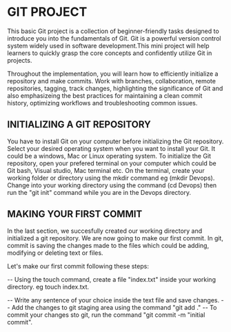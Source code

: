 # GIT PROJECT
  This basic Git project is a collection of beginner-friendly tasks designed to introduce you into the fundamentals of Git. Git is a powerful version control system widely used in software development.This mini project will help learners to quickly grasp the core concepts and confidently utilize Git in projects.

  Throughout the implementation, you will learn how to efficiently initialize a repository and make commits. Work with branches, collaboration, remote repositories, tagging, track changes, highlighting the significance of Git and also emphasizeing the best practices for maintaining a clean commit history, optimizing workflows and troubleshooting common issues.
## INITIALIZING A GIT REPOSITORY
  You have to install Git on your computer before initializing the Git repository. Select your desired operating system when you want to install your Git. It could be a windows, Mac or Linux operating system. To initialize the Git repository, open your prefered terminal on your computer which could  be Git bash, Visual studio, Mac terminal etc. On the terminal, create your working folder or directory using the mkdir command eg (mkdir Devops). Change into your working directory using the command (cd Devops) then run the "git init" command while you are in the Devops directory.
## MAKING YOUR FIRST COMMIT  
  In the last section, we succesfully created our working directory and initialized a git repository. We are now going to make our first commit. In git, commit is saving the changes made to the files which could be adding, modifying or deleting text or files.
  
  Let's make our first commit following these steps:
    
  -- Using the touch command, create a file "index.txt" inside your working directory. eg touch index.txt.
  
  -- Write any sentence of your choice inside the text file and save changes.
  -- Add the changes to git staging area using the command "git add ."
  -- To commit your changes sto git, run the command "git commit -m "initial commit".

